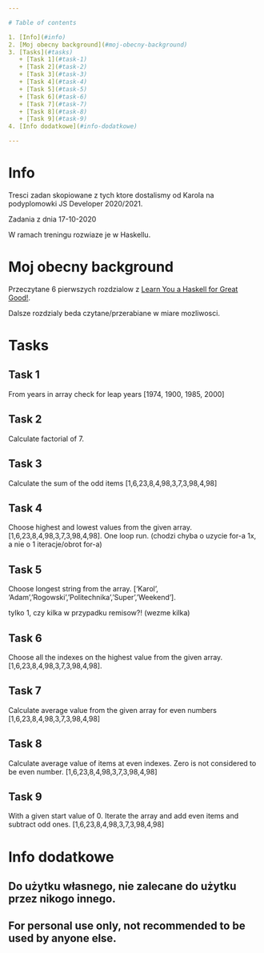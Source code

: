 ```yaml
---

# Table of contents

1. [Info](#info)
2. [Moj obecny background](#moj-obecny-background)
3. [Tasks](#tasks)
   + [Task 1](#task-1)
   + [Task 2](#task-2)
   + [Task 3](#task-3)
   + [Task 4](#task-4)
   + [Task 5](#task-5)
   + [Task 6](#task-6)
   + [Task 7](#task-7)
   + [Task 8](#task-8)
   + [Task 9](#task-9)
4. [Info dodatkowe](#info-dodatkowe)

---
```


# Info

Tresci zadan skopiowane z tych ktore dostalismy od Karola na podyplomowki JS Developer 2020/2021.

Zadania z dnia 17-10-2020

W ramach treningu rozwiaze je w Haskellu.

# Moj obecny background

Przeczytane 6 pierwszych rozdzialow z [Learn You a Haskell for Great Good!](http://learnyouahaskell.com/chapters).

Dalsze rozdzialy beda czytane/przerabiane w miare mozliwosci.

# Tasks

## Task 1

From years in array check for leap years [1974, 1900, 1985, 2000]

## Task 2

Calculate factorial of 7.

## Task 3

Calculate the sum of the odd items [1,6,23,8,4,98,3,7,3,98,4,98]


## Task 4

Choose highest and lowest values from the given array. [1,6,23,8,4,98,3,7,3,98,4,98]. One loop run.
(chodzi chyba o uzycie for-a 1x, a nie o 1 iteracje/obrot for-a)


## Task 5

Choose longest string from the array. [‘Karol’, ‘Adam’,’Rogowski’,’Politechnika’,’Super’,’Weekend’].

tylko 1, czy kilka w przypadku remisow?! (wezme kilka)


## Task 6

Choose all the indexes on the highest value from the given array. [1,6,23,8,4,98,3,7,3,98,4,98].

## Task 7

Calculate average value from the given array for even numbers [1,6,23,8,4,98,3,7,3,98,4,98]

## Task 8

Calculate average value of items at even indexes.
Zero is not considered to be even number. [1,6,23,8,4,98,3,7,3,98,4,98]

## Task 9

With a given start value of 0.
Iterate the array and add even items and subtract odd ones.
[1,6,23,8,4,98,3,7,3,98,4,98]

# Info dodatkowe

## Do użytku własnego, nie zalecane do użytku przez nikogo innego.

## For personal use only, not recommended to be used by anyone else.

